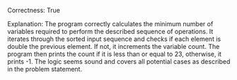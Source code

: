 Correctness: True

Explanation: The program correctly calculates the minimum number of variables required to perform the described sequence of operations. It iterates through the sorted input sequence and checks if each element is double the previous element. If not, it increments the variable count. The program then prints the count if it is less than or equal to 23, otherwise, it prints -1. The logic seems sound and covers all potential cases as described in the problem statement.